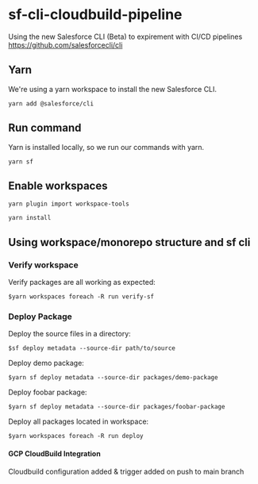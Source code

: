 #  sf-cli-cloudbuild-pipeline
Using the new Salesforce CLI (Beta) to expirement with CI/CD pipelines
https://github.com/salesforcecli/cli

## Yarn
We're using a yarn workspace to install the new Salesforce CLI.

```yarn add @salesforce/cli```

## Run command
Yarn is installed locally, so we run our commands with yarn.

```yarn sf```

## Enable workspaces
```yarn plugin import workspace-tools```

```yarn install```

## Using workspace/monorepo structure and sf cli
### Verify workspace
Verify packages are all working as expected:

```$yarn workspaces foreach -R run verify-sf```

### Deploy Package
Deploy the source files in a directory:

```$sf deploy metadata --source-dir path/to/source```

Deploy demo package:

```$yarn sf deploy metadata --source-dir packages/demo-package```

Deploy foobar package:

```$yarn sf deploy metadata --source-dir packages/foobar-package```

Deploy all packages located in workspace:

```$yarn workspaces foreach -R run deploy```


#### GCP CloudBuild Integration
Cloudbuild configuration added & trigger added on push to main branch
